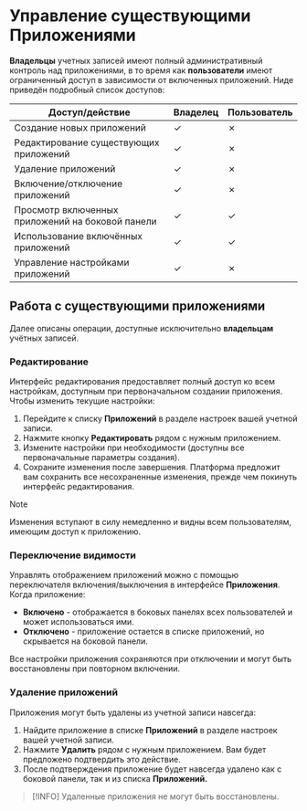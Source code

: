 # Управление существующими Приложениями

**Владельцы** учетных записей имеют полный административный контроль над приложениями, в то время как **пользователи** имеют ограниченный доступ в зависимости от включенных приложений. Ниде приведён подробный список доступов:

| **Доступ/действие** | **Владелец** | **Пользователь** |
| --- | --- | --- |
| Создание новых приложений | ✓   | ✗   |
| Редактирование существующих приложений | ✓   | ✗   |
| Удаление приложений | ✓   | ✗   |
| Включение/отключение приложений | ✓   | ✗   |
| Просмотр включенных приложений на боковой панели | ✓   | ✓   |
| Использование включённых приложений | ✓   | ✓   |
| Управление настройками приложений | ✓   | ✗   |

## **Работа с существующими приложениями**

Далее описаны операции, доступные исключительно **владельцам** учётных записей.

### **Редактирование**

Интерфейс редактирования предоставляет полный доступ ко всем настройкам, доступным при первоначальном создании приложения. Чтобы изменить текущие настройки:

1. Перейдите к списку **Приложений** в разделе настроек вашей учетной записи.
2. Нажмите кнопку **Редактировать** рядом с нужным приложением.
3. Измените настройки при необходимости (доступны все первоначальные параметры создания).
4. Сохраните изменения после завершения. Платформа предложит вам сохранить все несохраненные изменения, прежде чем покинуть интерфейс редактирования.

> [!NOTE]
> Изменения вступают в силу немедленно и видны всем пользователям, имеющим доступ к приложению.

### **Переключение видимости**

Управлять отображением приложений можно с помощью переключателя включения/выключения в интерфейсе **Приложения**. Когда приложение:

- **Включено** \- отображается в боковых панелях всех пользователей и может использоваться ими.
- **Отключено** \- приложение остается в списке приложений, но скрывается на боковой панели.

Все настройки приложения сохраняются при отключении и могут быть восстановлены при повторном включении.

### **Удаление приложений**

Приложения могут быть удалены из учетной записи навсегда:

1. Найдите приложение в списке **Приложений** в разделе настроек вашей учетной записи.
2. Нажмите **Удалить** рядом с нужным приложением. Вам будет предложено подтвердить это действие.
3. После подтверждения приложение будет навсегда удалено как с боковой панели, так и из списка **Приложений.**

> [!INFO]
> Удаленные приложения не могут быть восстановлены.